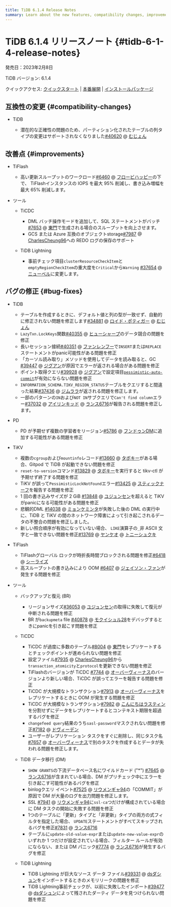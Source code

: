 ```yaml
---
title: TiDB 6.1.4 Release Notes
summary: Learn about the new features, compatibility changes, improvements, and bug fixes in TiDB 6.1.4.
---
```


# TiDB 6.1.4 リリースノート {#tidb-6-1-4-release-notes}

発売日：2023年2月8日

TiDB バージョン: 6.1.4

クイックアクセス: [クイックスタート](https://docs.pingcap.com/tidb/v6.1/quick-start-with-tidb) | [本番展開](https://docs.pingcap.com/tidb/v6.1/production-deployment-using-tiup) | [インストールパッケージ](https://www.pingcap.com/download/?version=v6.1.4#version-list)

## 互換性の変更 {#compatibility-changes}

-   TiDB

    -   潜在的な正確性の問題のため、パーティション化されたテーブルの列タイプの変更はサポートされなくなりました[#40620](https://github.com/pingcap/tidb/issues/40620) @ [むじょん](https://github.com/mjonss)

## 改善点 {#improvements}

-   TiFlash

    -   高い更新スループットのワークロード[#6460](https://github.com/pingcap/tiflash/issues/6460) @ [フロービハッピー](https://github.com/flowbehappy)の下で、 TiFlashインスタンスの IOPS を最大 95% 削減し、書き込み増幅を最大 65% 削減します。

-   ツール

    -   TiCDC

        -   DML バッチ操作モードを追加して、SQL ステートメントがバッチ[#7653](https://github.com/pingcap/tiflow/issues/7653) @ [東門](https://github.com/asddongmen)で生成される場合のスループットを向上させます。
        -   GCS または Azure 互換のオブジェクトstorage[#7987](https://github.com/pingcap/tiflow/issues/7987) @ [CharlesCheung96](https://github.com/CharlesCheung96)への REDO ログの保存のサポート

    -   TiDB Lightning

        -   事前チェック項目`clusterResourceCheckItem`と`emptyRegionCheckItem`の重大度を`Critical`から`Warning` [#37654](https://github.com/pingcap/tidb/issues/37654) @ [ニューベル](https://github.com/niubell)に変更します。

## バグの修正 {#bug-fixes}

-   TiDB

    -   テーブルを作成するときに、デフォルト値と列の型が一致せず、自動的に修正されない問題を修正します[#34881](https://github.com/pingcap/tidb/issues/34881) @ [ロイド・ポティガー](https://github.com/Lloyd-Pottiger) @ [むじょん](https://github.com/mjonss)
    -   `LazyTxn.LockKeys`関数[#40355](https://github.com/pingcap/tidb/issues/40355) @ [ヒューシャープ](https://github.com/HuSharp)のデータ競合の問題を修正
    -   長いセッション接続[#40351](https://github.com/pingcap/tidb/issues/40351) @ [ファンレンフー](https://github.com/fanrenhoo)で`INSERT`または`REPLACE`ステートメントがpanic可能性がある問題を修正
    -   「カーソル読み取り」メソッドを使用してデータを読み取ると、GC [#39447](https://github.com/pingcap/tidb/issues/39447) @ [ジグアン](https://github.com/zyguan)が原因でエラーが返される場合がある問題を修正
    -   ポイント取得クエリ[#39928](https://github.com/pingcap/tidb/issues/39928) @ [ジグアン](https://github.com/zyguan)で設定項目[`pessimistic-auto-commit`](/tidb-configuration-file.md#pessimistic-auto-commit-new-in-v600)が有効にならない問題を修正
    -   `INFORMATION_SCHEMA.TIKV_REGION_STATUS`テーブルをクエリすると間違った結果[#37436](https://github.com/pingcap/tidb/issues/37436) @ [ジムララ](https://github.com/zimulala)が返される問題を修正します。
    -   一部のパターンの`IN`および`NOT IN`サブクエリで`Can't find column`エラー[#37032](https://github.com/pingcap/tidb/issues/37032) @ [アイリンキッド](https://github.com/AilinKid) @ [ランス6716](https://github.com/lance6716)が報告される問題を修正します。

<!---->

-   PD

    -   PD が予期せず複数の学習者をリージョン[#5786](https://github.com/tikv/pd/issues/5786) @ [フンドゥンDM](https://github.com/HunDunDM)に追加する可能性がある問題を修正

<!---->

-   TiKV

    -   複数の`cgroup`および`mountinfo`レコード[#13660](https://github.com/tikv/tikv/issues/13660) @ [タボキー](https://github.com/tabokie)がある場合、Gitpod で TiDB が起動できない問題を修正
    -   `reset-to-version`コマンド[#13829](https://github.com/tikv/tikv/issues/13829) @ [タボキー](https://github.com/tabokie)を実行すると tikv-ctl が予期せず終了する問題を修正
    -   TiKV が誤って`PessimisticLockNotFound`エラー[#13425](https://github.com/tikv/tikv/issues/13425) @ [スティックナーフ](https://github.com/sticnarf)を報告する問題を修正
    -   1 回の書き込みサイズが 2 GiB [#13848](https://github.com/tikv/tikv/issues/13848) @ [ユジュンセン](https://github.com/YuJuncen)を超えると TiKV がpanicになる可能性がある問題を修正
    -   悲観的DML [#14038](https://github.com/tikv/tikv/issues/14038) @ [ミョンケミンタ](https://github.com/MyonKeminta)が失敗した後の DML の実行中に、TiDB と TiKV の間のネットワーク障害によって引き起こされるデータの不整合の問題を修正しました。
    -   新しい照合順序が有効になっていない場合、 `LIKE`演算子の`_`非 ASCII 文字と一致できない問題を修正[#13769](https://github.com/tikv/tikv/issues/13769) @ [ヤンケオ](https://github.com/YangKeao) @ [トニーシュクキ](https://github.com/tonyxuqqi)

-   TiFlash

    -   TiFlashグローバル ロックが時折長時間ブロックされる問題を修正[#6418](https://github.com/pingcap/tiflash/issues/6418) @ [シーライズ](https://github.com/SeaRise)
    -   高スループットの書き込みにより OOM [#6407](https://github.com/pingcap/tiflash/issues/6407) @ [ジェイソン・ファン](https://github.com/JaySon-Huang)が発生する問題を修正

-   ツール

    -   バックアップと復元 (BR)

        -   リージョンサイズ[#36053](https://github.com/pingcap/tidb/issues/36053) @ [ユジュンセン](https://github.com/YuJuncen)の取得に失敗して復元が中断される問題を修正
        -   BR が`backupmeta` file [#40878](https://github.com/pingcap/tidb/issues/40878) @ [モクイシュル28](https://github.com/MoCuishle28)をデバッグするときにpanicを引き起こす問題を修正

    -   TiCDC

        -   TiCDC が過度に多数のテーブル[#8004](https://github.com/pingcap/tiflow/issues/8004) @ [東門](https://github.com/asddongmen)をレプリケートするとチェックポイントが進められない問題を修正
        -   設定ファイル[#7935](https://github.com/pingcap/tiflow/issues/7935) @ [CharlesCheung96](https://github.com/CharlesCheung96)から`transaction_atomicity`と`protocol`を更新できない問題を修正
        -   TiFlashのバージョンが TiCDC [#7744](https://github.com/pingcap/tiflow/issues/7744) @ [オーバーヴィーナス](https://github.com/overvenus)のバージョンより新しい場合、TiCDC が誤ってエラーを報告する問題を修正
        -   TiCDC が大規模なトランザクション[#7913](https://github.com/pingcap/tiflow/issues/7913) @ [オーバーヴィーナス](https://github.com/overvenus)をレプリケートするときに OOM が発生する問題を修正
        -   TiCDC が大規模なトランザクション[#7982](https://github.com/pingcap/tiflow/issues/7982) @ [こんにちはラスティン](https://github.com/hi-rustin)を分割せずにデータをレプリケートするとコンテキスト期限を超過するバグを修正
        -   `changefeed query`結果のうち`sasl-password`マスクされない問題を修正[#7182](https://github.com/pingcap/tiflow/issues/7182) @ [ドヴィーデン](https://github.com/dveeden)
        -   ユーザーがレプリケーション タスクをすぐに削除し、同じタスク名[#7657](https://github.com/pingcap/tiflow/issues/7657) @ [オーバーヴィーナス](https://github.com/overvenus)で別のタスクを作成するとデータが失われる問題を修正します。

    -   TiDB データ移行 (DM)

        -   `SHOW GRANTS`の下流データベース名にワイルドカード (&quot;*&quot;) [#7645](https://github.com/pingcap/tiflow/issues/7645) @ [ランス6716](https://github.com/lance6716)が含まれている場合、DM がプリチェック中にエラーを引き起こす可能性があるバグを修正
        -   binlogクエリ イベント[#7525](https://github.com/pingcap/tiflow/issues/7525) @ [リウメンギャ94](https://github.com/liumengya94)の「COMMIT」が原因で DM が大量のログを出力問題を修正します。
        -   SSL [#7941](https://github.com/pingcap/tiflow/issues/7941) @ [リウメンギャ94](https://github.com/liumengya94)に`ssl-ca`つだけが構成されている場合に DM タスクの開始に失敗する問題を修正
        -   1つのテーブルに「更新」タイプと「非更新」タイプの両方の式フィルタを指定した場合、 `UPDATE`ステートメントがすべてスキップされるバグを修正[#7831](https://github.com/pingcap/tiflow/issues/7831) @ [ランス6716](https://github.com/lance6716)
        -   テーブルに`update-old-value-expr`または`update-new-value-expr`のいずれか 1 つだけが設定されている場合、フィルター ルールが有効にならない、または DM パニック[#7774](https://github.com/pingcap/tiflow/issues/7774) @ [ランス6716](https://github.com/lance6716)が発生するバグを修正

    -   TiDB Lightning

        -   TiDB Lightning が巨大なソース データ ファイル[#39331](https://github.com/pingcap/tidb/issues/39331) @ [dsダシュン](https://github.com/dsdashun)をインポートするときのメモリリークの問題を修正
        -   TiDB Lightning事前チェックが、以前に失敗したインポート[#39477](https://github.com/pingcap/tidb/issues/39477) @ [dsダシュン](https://github.com/dsdashun)によって残されたダーティ データを見つけられない問題を修正
